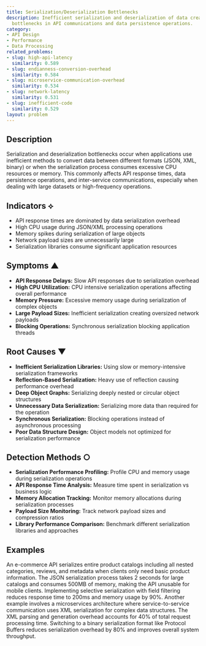 ```yaml
---
title: Serialization/Deserialization Bottlenecks
description: Inefficient serialization and deserialization of data creates performance
  bottlenecks in API communications and data persistence operations.
category:
- API Design
- Performance
- Data Processing
related_problems:
- slug: high-api-latency
  similarity: 0.589
- slug: endianness-conversion-overhead
  similarity: 0.584
- slug: microservice-communication-overhead
  similarity: 0.534
- slug: network-latency
  similarity: 0.531
- slug: inefficient-code
  similarity: 0.529
layout: problem
---
```


## Description

Serialization and deserialization bottlenecks occur when applications use inefficient methods to convert data between different formats (JSON, XML, binary) or when the serialization process consumes excessive CPU resources or memory. This commonly affects API response times, data persistence operations, and inter-service communications, especially when dealing with large datasets or high-frequency operations.

## Indicators ⟡

- API response times are dominated by data serialization overhead
- High CPU usage during JSON/XML processing operations
- Memory spikes during serialization of large objects
- Network payload sizes are unnecessarily large
- Serialization libraries consume significant application resources

## Symptoms ▲

- **API Response Delays:** Slow API responses due to serialization overhead
- **High CPU Utilization:** CPU intensive serialization operations affecting overall performance
- **Memory Pressure:** Excessive memory usage during serialization of complex objects
- **Large Payload Sizes:** Inefficient serialization creating oversized network payloads
- **Blocking Operations:** Synchronous serialization blocking application threads

## Root Causes ▼

- **Inefficient Serialization Libraries:** Using slow or memory-intensive serialization frameworks
- **Reflection-Based Serialization:** Heavy use of reflection causing performance overhead
- **Deep Object Graphs:** Serializing deeply nested or circular object structures
- **Unnecessary Data Serialization:** Serializing more data than required for the operation
- **Synchronous Serialization:** Blocking operations instead of asynchronous processing
- **Poor Data Structure Design:** Object models not optimized for serialization performance

## Detection Methods ○

- **Serialization Performance Profiling:** Profile CPU and memory usage during serialization operations
- **API Response Time Analysis:** Measure time spent in serialization vs business logic
- **Memory Allocation Tracking:** Monitor memory allocations during serialization processes
- **Payload Size Monitoring:** Track network payload sizes and compression ratios
- **Library Performance Comparison:** Benchmark different serialization libraries and approaches

## Examples

An e-commerce API serializes entire product catalogs including all nested categories, reviews, and metadata when clients only need basic product information. The JSON serialization process takes 2 seconds for large catalogs and consumes 500MB of memory, making the API unusable for mobile clients. Implementing selective serialization with field filtering reduces response time to 200ms and memory usage by 90%. Another example involves a microservices architecture where service-to-service communication uses XML serialization for complex data structures. The XML parsing and generation overhead accounts for 40% of total request processing time. Switching to a binary serialization format like Protocol Buffers reduces serialization overhead by 80% and improves overall system throughput.